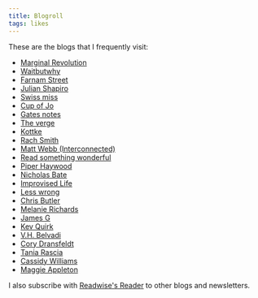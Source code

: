```yaml
---
title: Blogroll
tags: likes
---
```


These are the blogs that I frequently visit:

<ul>
 	<li><a href="https://marginalrevolution.com/" target="_blank" rel="noopener">Marginal Revolution</a></li>
 	<li><a href="https://waitbutwhy.com/" target="_blank" rel="noopener">Waitbutwhy</a></li>
 	<li><a href="https://fs.blog/" target="_blank" rel="noopener">Farnam Street</a></li>
 	<li><a href="https://www.julian.com/" target="_blank" rel="noopener">Julian Shapiro</a></li>
 	<li><a href="https://www.swiss-miss.com/" target="_blank" rel="noopener">Swiss miss</a></li>
 	<li><a href="https://cupofjo.com/" target="_blank" rel="noopener">Cup of Jo</a></li>
 	<li><a href="https://www.gatesnotes.com/" target="_blank" rel="noopener">Gates notes</a></li>
 	<li><a href="https://www.theverge.com/" target="_blank" rel="noopener">The verge</a></li>
 	<li><a href="https://kottke.org/" target="_blank" rel="noopener">Kottke</a></li>
 	<li><a href="https://rachsmith.com/" target="_blank" rel="noopener">Rach Smith</a></li>
 	<li><a href="https://interconnected.org/" target="_blank" rel="noopener">Matt Webb (Interconnected)</a></li>
	<li><a href="https://readsomethingwonderful.com/" target="_blank" rel="noopener">Read something wonderful</a></li>
 	<li><a href="https://piperhaywood.com/" target="_blank" rel="noopener">Piper Haywood</a></li>
 	<li><a href="https://nicholasbate.typepad.com/" target="_blank" rel="noopener">Nicholas Bate</a></li> 	
 	<li><a href="https://improvisedlife.com/" target="_blank" rel="noopener">Improvised Life</a></li>
 	<li><a href="https://www.lesswrong.com/" target="_blank" rel="noopener">Less wrong</a></li>
 	<li><a href="https://www.chrbutler.com/" target="_blank" rel="noopener">Chris Butler</a></li>
 	<li><a href="https://www.melanie-richards.com/" target="_blank" rel="noopener">Melanie Richards</a></li>
 	<li><a href="https://jamesg.blog/" target="_blank" rel="noopener">James G</a></li>
 	<li><a href="https://kevquirk.com/" target="_blank" rel="noopener">Kev Quirk</a></li>
<li><a href="https://vhbelvadi.com/" target="_blank" rel="noopener">V.H. Belvadi</a></li>
<li><a href="https://coryd.dev/" target="_blank" rel="noopener">Cory Dransfeldt</a></li>
<li><a href="https://tania.dev/" target="_blank" rel="noopener">Tania Rascia</a></li>
<li><a href="https://cassidoo.co/" target="_blank" rel="noopener">Cassidy Williams</a></li>
<li><a href="https://maggieappleton.com/" target="_blank" rel="noopener">Maggie Appleton</a></li>
</ul>

I also subscribe with [Readwise's Reader](https://readwise.io/i/carlos864) to other blogs and newsletters.